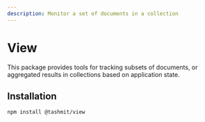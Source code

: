 ```yaml
---
description: Monitor a set of documents in a collection
---
```


# View

This package provides tools for tracking subsets of documents, or aggregated results in collections based on application state.

## Installation

```text
npm install @tashmit/view
```

